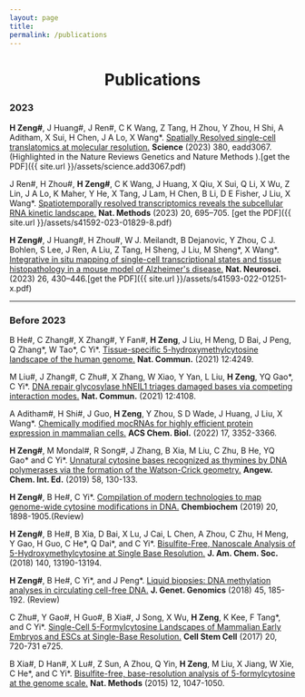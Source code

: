 ```yaml
---
layout: page
title:
permalink: /publications
---
```


<h1 align="center">Publications</h1>

### 2023
**H Zeng#**, J Huang#, J Ren#, C K Wang, Z Tang, H Zhou, Y Zhou, H Shi, A Aditham, X Sui, H Chen, J A Lo, X Wang*. [Spatially Resolved single-cell translatomics at molecular resolution.](https://www.science.org/doi/10.1126/science.add3067)  **Science** (2023) 380, eadd3067. (Highlighted in the  Nature Reviews Genetics and  Nature Methods ).[get the PDF]({{ site.url }}/assets/science.add3067.pdf)


J Ren#, H Zhou#, **H Zeng#**, C K Wang, J Huang, X Qiu, X Sui, Q Li, X Wu, Z Lin, J A Lo, K Maher, Y He, X Tang, J Lam, H Chen, B Li, D E Fisher, J Liu, X Wang*. [Spatiotemporally resolved transcriptomics reveals the subcellular RNA kinetic landscape.](https://www.nature.com/articles/s41592-023-01829-8)  **Nat. Methods** (2023) 20, 695–705.
[get the PDF]({{ site.url }}/assets/s41592-023-01829-8.pdf)


**H Zeng#**, J Huang#, H Zhou#, W J. Meilandt, B Dejanovic, Y Zhou, C J. Bohlen, S Lee, J Ren, A Liu, Z Tang, H Sheng, J Liu, M Sheng*, X Wang*. [Integrative in situ mapping of single-cell transcriptional states and tissue histopathology in a mouse model of Alzheimer's disease.](https://www.nature.com/articles/s41593-022-01251-x)  **Nat. Neurosci.** (2023) 26, 430–446.[get the PDF]({{ site.url }}/assets/s41593-022-01251-x.pdf)

---

### Before 2023

B He#, C Zhang#, X Zhang#, Y Fan#, **H Zeng**, J Liu, H Meng, D Bai, J Peng, Q Zhang*, W Tao*, C Yi*. [Tissue-specific 5-hydroxymethylcytosine landscape of the human genome.](https://www.nature.com/articles/s41467-021-24425-w)  **Nat. Commun.** (2021) 12:4249.

M Liu#, J Zhang#, C Zhu#, X Zhang, W Xiao, Y Yan, L Liu, **H Zeng**, YQ Gao*, C Yi*. [DNA repair glycosylase hNEIL1 triages damaged bases via competing interaction modes.](https://www.nature.com/articles/s41467-021-24431-y)  **Nat. Commun.** (2021) 12:4108.

A Aditham#, H Shi#, J Guo, **H Zeng**, Y Zhou, S D Wade, J Huang, J Liu, X Wang*. [Chemically modified mocRNAs for highly efficient protein expression in mammalian cells.](https://pubs.acs.org/doi/10.1021/acschembio.1c00569)  **ACS Chem. Biol.** (2022) 17, 3352-3366.

**H Zeng#**, M Mondal#, R Song#, J Zhang, B Xia, M Liu, C Zhu, B He, YQ Gao* and C Yi*. [Unnatural cytosine bases recognized as thymines by DNA polymerases via the formation of the Watson-Crick geometry.](https://onlinelibrary.wiley.com/doi/10.1002/anie.201807845)  **Angew. Chem. Int. Ed.** (2019) 58, 130-133.

**H Zeng#**, B He#, C Yi*. [Compilation of modern technologies to map genome-wide cytosine modifications in DNA.](https://chemistry-europe.onlinelibrary.wiley.com/doi/10.1002/cbic.201900035)  **Chembiochem**  (2019) 20, 1898-1905.(Review)

**H Zeng#**, B He#, B Xia, D Bai, X Lu, J Cai, L Chen, A Zhou, C Zhu, H Meng, Y Gao, H Guo, C He*, Q Dai*, and C Yi*. [Bisulfite-Free, Nanoscale Analysis of 5-Hydroxymethylcytosine at Single Base Resolution.](https://pubs.acs.org/doi/10.1021/jacs.8b08297)  **J. Am. Chem. Soc.** (2018) 140, 13190-13194.

**H Zeng#**, B He#, C Yi*, and J Peng*. [Liquid biopsies: DNA methylation analyses in circulating cell-free DNA.](https://www.sciencedirect.com/science/article/abs/pii/S1673852718300432?via%3Dihub)  **J. Genet. Genomics** (2018) 45, 185-192. (Review)

C Zhu#, Y Gao#, H Guo#, B Xia#, J Song, X Wu, **H Zeng**, K Kee, F Tang*, and C Yi*. [Single-Cell 5-Formylcytosine Landscapes of Mammalian Early Embryos and ESCs at Single-Base Resolution.](https://www.cell.com/cell-stem-cell/fulltext/S1934-5909(17)30070-X)  **Cell Stem Cell** (2017) 20, 720-731 e725.

B Xia#, D Han#, X Lu#, Z Sun, A Zhou, Q Yin, **H Zeng**, M Liu, X Jiang, W Xie, C He*, and C Yi*. [Bisulfite-free, base-resolution analysis of 5-formylcytosine at the genome scale.](https://www.nature.com/articles/nmeth.3569)  **Nat. Methods** (2015) 12, 1047-1050.
